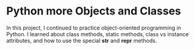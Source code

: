 # Python more Objects and Classes

In this project, I continued to practice object-oriented programming in Python. I learned about class methods, static methods, class vs instance attributes, and how to use the special __str__ and __repr__ methods.